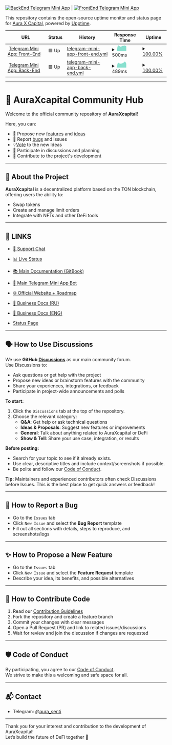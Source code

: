[![BackEnd Telegram Mini App](https://cronitor.io/badges/kziIRg/production/cQ70oUZu7-5MTfiTAZPV6_cgDD4.svg)](https://auraxterminal.cronitorstatus.com/) |
[![FrontEnd Telegram Mini App](https://cronitor.io/badges/Jo5pwY/production/DUwTi9FAkJjR3E5vEw0C9G4Vb5s.svg)](https://auraxterminal.cronitorstatus.com/)

This repository contains the open-source uptime monitor and status page for [Aura X Capital](https://status.auraxterminal.com), powered by [Upptime](https://github.com/upptime/upptime).

<!--start: status pages-->
<!-- This summary is generated by Upptime (https://github.com/upptime/upptime) -->
<!-- Do not edit this manually, your changes will be overwritten -->
<!-- prettier-ignore -->
| URL | Status | History | Response Time | Uptime |
| --- | ------ | ------- | ------------- | ------ |
| <img alt="" src="https://icons.duckduckgo.com/ip3/game-frontend-v2.auraxterminal.com.ico" height="13"> [Telegram Mini App: Front-End](https://game-frontend-v2.auraxterminal.com) | 🟩 Up | [telegram-mini-app-front-end.yml](https://github.com/AURA-x-CAPITAL/community/commits/HEAD/history/telegram-mini-app-front-end.yml) | <details><summary><img alt="Response time graph" src="./graphs/telegram-mini-app-front-end/response-time-week.png" height="20"> 500ms</summary><br><a href="https://status.auraxterminal.com/history/telegram-mini-app-front-end"><img alt="Response time 510" src="https://img.shields.io/endpoint?url=https%3A%2F%2Fraw.githubusercontent.com%2FAURA-x-CAPITAL%2Fcommunity%2FHEAD%2Fapi%2Ftelegram-mini-app-front-end%2Fresponse-time.json"></a><br><a href="https://status.auraxterminal.com/history/telegram-mini-app-front-end"><img alt="24-hour response time 655" src="https://img.shields.io/endpoint?url=https%3A%2F%2Fraw.githubusercontent.com%2FAURA-x-CAPITAL%2Fcommunity%2FHEAD%2Fapi%2Ftelegram-mini-app-front-end%2Fresponse-time-day.json"></a><br><a href="https://status.auraxterminal.com/history/telegram-mini-app-front-end"><img alt="7-day response time 500" src="https://img.shields.io/endpoint?url=https%3A%2F%2Fraw.githubusercontent.com%2FAURA-x-CAPITAL%2Fcommunity%2FHEAD%2Fapi%2Ftelegram-mini-app-front-end%2Fresponse-time-week.json"></a><br><a href="https://status.auraxterminal.com/history/telegram-mini-app-front-end"><img alt="30-day response time 498" src="https://img.shields.io/endpoint?url=https%3A%2F%2Fraw.githubusercontent.com%2FAURA-x-CAPITAL%2Fcommunity%2FHEAD%2Fapi%2Ftelegram-mini-app-front-end%2Fresponse-time-month.json"></a><br><a href="https://status.auraxterminal.com/history/telegram-mini-app-front-end"><img alt="1-year response time 510" src="https://img.shields.io/endpoint?url=https%3A%2F%2Fraw.githubusercontent.com%2FAURA-x-CAPITAL%2Fcommunity%2FHEAD%2Fapi%2Ftelegram-mini-app-front-end%2Fresponse-time-year.json"></a></details> | <details><summary><a href="https://status.auraxterminal.com/history/telegram-mini-app-front-end">100.00%</a></summary><a href="https://status.auraxterminal.com/history/telegram-mini-app-front-end"><img alt="All-time uptime 100.00%" src="https://img.shields.io/endpoint?url=https%3A%2F%2Fraw.githubusercontent.com%2FAURA-x-CAPITAL%2Fcommunity%2FHEAD%2Fapi%2Ftelegram-mini-app-front-end%2Fuptime.json"></a><br><a href="https://status.auraxterminal.com/history/telegram-mini-app-front-end"><img alt="24-hour uptime 100.00%" src="https://img.shields.io/endpoint?url=https%3A%2F%2Fraw.githubusercontent.com%2FAURA-x-CAPITAL%2Fcommunity%2FHEAD%2Fapi%2Ftelegram-mini-app-front-end%2Fuptime-day.json"></a><br><a href="https://status.auraxterminal.com/history/telegram-mini-app-front-end"><img alt="7-day uptime 100.00%" src="https://img.shields.io/endpoint?url=https%3A%2F%2Fraw.githubusercontent.com%2FAURA-x-CAPITAL%2Fcommunity%2FHEAD%2Fapi%2Ftelegram-mini-app-front-end%2Fuptime-week.json"></a><br><a href="https://status.auraxterminal.com/history/telegram-mini-app-front-end"><img alt="30-day uptime 100.00%" src="https://img.shields.io/endpoint?url=https%3A%2F%2Fraw.githubusercontent.com%2FAURA-x-CAPITAL%2Fcommunity%2FHEAD%2Fapi%2Ftelegram-mini-app-front-end%2Fuptime-month.json"></a><br><a href="https://status.auraxterminal.com/history/telegram-mini-app-front-end"><img alt="1-year uptime 100.00%" src="https://img.shields.io/endpoint?url=https%3A%2F%2Fraw.githubusercontent.com%2FAURA-x-CAPITAL%2Fcommunity%2FHEAD%2Fapi%2Ftelegram-mini-app-front-end%2Fuptime-year.json"></a></details>
| <img alt="" src="https://icons.duckduckgo.com/ip3/game-backend-v2.auraxterminal.com.ico" height="13"> [Telegram Mini App: Back-End](https://game-backend-v2.auraxterminal.com/docs) | 🟩 Up | [telegram-mini-app-back-end.yml](https://github.com/AURA-x-CAPITAL/community/commits/HEAD/history/telegram-mini-app-back-end.yml) | <details><summary><img alt="Response time graph" src="./graphs/telegram-mini-app-back-end/response-time-week.png" height="20"> 489ms</summary><br><a href="https://status.auraxterminal.com/history/telegram-mini-app-back-end"><img alt="Response time 489" src="https://img.shields.io/endpoint?url=https%3A%2F%2Fraw.githubusercontent.com%2FAURA-x-CAPITAL%2Fcommunity%2FHEAD%2Fapi%2Ftelegram-mini-app-back-end%2Fresponse-time.json"></a><br><a href="https://status.auraxterminal.com/history/telegram-mini-app-back-end"><img alt="24-hour response time 529" src="https://img.shields.io/endpoint?url=https%3A%2F%2Fraw.githubusercontent.com%2FAURA-x-CAPITAL%2Fcommunity%2FHEAD%2Fapi%2Ftelegram-mini-app-back-end%2Fresponse-time-day.json"></a><br><a href="https://status.auraxterminal.com/history/telegram-mini-app-back-end"><img alt="7-day response time 489" src="https://img.shields.io/endpoint?url=https%3A%2F%2Fraw.githubusercontent.com%2FAURA-x-CAPITAL%2Fcommunity%2FHEAD%2Fapi%2Ftelegram-mini-app-back-end%2Fresponse-time-week.json"></a><br><a href="https://status.auraxterminal.com/history/telegram-mini-app-back-end"><img alt="30-day response time 501" src="https://img.shields.io/endpoint?url=https%3A%2F%2Fraw.githubusercontent.com%2FAURA-x-CAPITAL%2Fcommunity%2FHEAD%2Fapi%2Ftelegram-mini-app-back-end%2Fresponse-time-month.json"></a><br><a href="https://status.auraxterminal.com/history/telegram-mini-app-back-end"><img alt="1-year response time 489" src="https://img.shields.io/endpoint?url=https%3A%2F%2Fraw.githubusercontent.com%2FAURA-x-CAPITAL%2Fcommunity%2FHEAD%2Fapi%2Ftelegram-mini-app-back-end%2Fresponse-time-year.json"></a></details> | <details><summary><a href="https://status.auraxterminal.com/history/telegram-mini-app-back-end">100.00%</a></summary><a href="https://status.auraxterminal.com/history/telegram-mini-app-back-end"><img alt="All-time uptime 100.00%" src="https://img.shields.io/endpoint?url=https%3A%2F%2Fraw.githubusercontent.com%2FAURA-x-CAPITAL%2Fcommunity%2FHEAD%2Fapi%2Ftelegram-mini-app-back-end%2Fuptime.json"></a><br><a href="https://status.auraxterminal.com/history/telegram-mini-app-back-end"><img alt="24-hour uptime 100.00%" src="https://img.shields.io/endpoint?url=https%3A%2F%2Fraw.githubusercontent.com%2FAURA-x-CAPITAL%2Fcommunity%2FHEAD%2Fapi%2Ftelegram-mini-app-back-end%2Fuptime-day.json"></a><br><a href="https://status.auraxterminal.com/history/telegram-mini-app-back-end"><img alt="7-day uptime 100.00%" src="https://img.shields.io/endpoint?url=https%3A%2F%2Fraw.githubusercontent.com%2FAURA-x-CAPITAL%2Fcommunity%2FHEAD%2Fapi%2Ftelegram-mini-app-back-end%2Fuptime-week.json"></a><br><a href="https://status.auraxterminal.com/history/telegram-mini-app-back-end"><img alt="30-day uptime 100.00%" src="https://img.shields.io/endpoint?url=https%3A%2F%2Fraw.githubusercontent.com%2FAURA-x-CAPITAL%2Fcommunity%2FHEAD%2Fapi%2Ftelegram-mini-app-back-end%2Fuptime-month.json"></a><br><a href="https://status.auraxterminal.com/history/telegram-mini-app-back-end"><img alt="1-year uptime 100.00%" src="https://img.shields.io/endpoint?url=https%3A%2F%2Fraw.githubusercontent.com%2FAURA-x-CAPITAL%2Fcommunity%2FHEAD%2Fapi%2Ftelegram-mini-app-back-end%2Fuptime-year.json"></a></details>

<!--end: status pages-->

---

# 🌟 AuraXcapital Community Hub

Welcome to the official community repository of **AuraXcapital**!

Here, you can:

- 📌 Propose new [features](https://github.com/AURA-x-CAPITAL/community/issues/2) and [ideas](https://github.com/AURA-x-CAPITAL/community/discussions/categories/ideas)
- 🐞 Report [bugs](https://github.com/AURA-x-CAPITAL/community/issues/1) and issues
- 💡[Vote](https://github.com/AURA-x-CAPITAL/community/discussions/categories/ideas) to the new Ideas
- 💬 Participate in discussions and planning
- 🤝 Contribute to the project's development

---

## 🚀 About the Project

**AuraXcapital** is a decentralized platform based on the TON blockchain, offering users the ability to:

- Swap tokens
- Create and manage limit orders
- Integrate with NFTs and other DeFi tools

---

## 🔗 LINKS

- [💬 Support Chat](https://t.me/aura_senti)
- [📊 Live Status](https://auraxterminal.cronitorstatus.com/)

- [📚 Main Documentation (GitBook)](https://auraxcapital-1.gitbook.io/auraxcapital)
- [🤖 Main Telegram Mini App Bot](https://t.me/auraxcryptobot)
- [🌐 Official Website + Roadmap](https://auraxcapital.io)
- [📄 Business Docs (RU)](https://auraxcapital.gitbook.io/auraxcapital-docs)
- [📄 Business Docs (ENG)](https://auraxcapital.gitbook.io/auraxcapital-docs-eng)
- [Status Page](https://status.auraxterminal.com/)

---

## 🗣️ How to Use Discussions

We use **GitHub [Discussions](https://github.com/AURA-x-CAPITAL/community/discussions)** as our main community forum.  
Use Discussions to:

- Ask questions or get help with the project
- Propose new ideas or brainstorm features with the community
- Share your experiences, integrations, or feedback
- Participate in project-wide announcements and polls

**To start:**

1. Click the `Discussions` tab at the top of the repository.
2. Choose the relevant category:
   - **Q&A**: Get help or ask technical questions
   - **Ideas & Proposals**: Suggest new features or improvements
   - **General**: Talk about anything related to AuraXcapital or DeFi
   - **Show & Tell**: Share your use case, integration, or results

**Before posting:**

- Search for your topic to see if it already exists.
- Use clear, descriptive titles and include context/screenshots if possible.
- Be polite and follow our [Code of Conduct](./CODE_OF_CONDUCT.md).

**Tip:** Maintainers and experienced contributors often check Discussions before Issues. This is the best place to get quick answers or feedback!

---

## 📝 How to Report a Bug

- Go to the `Issues` tab
- Click `New Issue` and select the **Bug Report** template
- Fill out all sections with details, steps to reproduce, and screenshots/logs

---

## ✨ How to Propose a New Feature

- Go to the `Issues` tab
- Click `New Issue` and select the **Feature Request** template
- Describe your idea, its benefits, and possible alternatives

---

## 🤝 How to Contribute Code

1. Read our [Contribution Guidelines](./CONTRIBUTING.md)
2. Fork the repository and create a feature branch
3. Commit your changes with clear messages
4. Open a Pull Request (PR) and link to related issues/discussions
5. Wait for review and join the discussion if changes are requested

---

## 🛡️ Code of Conduct

By participating, you agree to our [Code of Conduct](./CODE_OF_CONDUCT.md).  
We strive to make this a welcoming and safe space for all.

---

## 📬 Contact

- Telegram: [@aura_senti](https://t.me/aura_senti)

---

Thank you for your interest and contribution to the development of AuraXcapital!  
Let’s build the future of DeFi together 🚀

